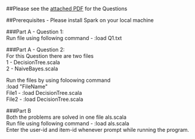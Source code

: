 ##Please see the [attached PDF](https://github.com/AlayVora/Data-Analytics-and-Recommendation-System/b/master/HW32016Recommend.pdf) for the Questions

##Prerequisites - Please install Spark on your local machine

###Part A - Question 1:   
Run file using following command - :load Q1.txt

###Part A - Question 2:  
For this Question there are two files  
1 - DecisionTree.scala  
2 - NaiveBayes.scala  

Run the files by using foloowing command  
:load "FileName"  
File1 - :load DecisionTree.scala  
File2 - :load DecisionTree.scala  
	  
###Part B  
Both the problems are solved in one file als.scala  
Run file using following command - :load als.scala  
Enter the user-id and item-id whenever prompt while running the program.
